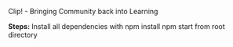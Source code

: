 Clip! - Bringing Community back into Learning

**Steps:**
Install all dependencies with npm install
npm start from root directory
